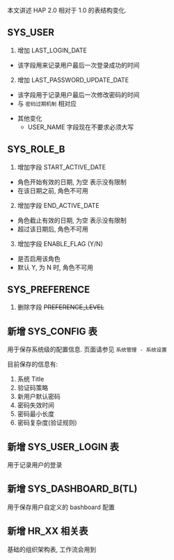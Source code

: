 本文讲述 HAP 2.0 相对于  1.0 的表结构变化.

## SYS_USER

1. 增加 LAST_LOGIN_DATE
  * 该字段用来记录用户最后一次登录成功的时间

2. 增加 LAST_PASSWORD_UPDATE_DATE
  * 该字段用于记录用户最后一次修改密码的时间
  * 与 `密码过期机制` 相对应

- 其他变化
    * USER_NAME  字段现在不要求必须大写

## SYS_ROLE_B

1. 增加字段 START_ACTIVE_DATE
  * 角色开始有效的日期, 为空 表示没有限制    
  * 在该日期之前, 角色不可用

2. 增加字段 END_ACTIVE_DATE
  * 角色截止有效的日期, 为空 表示没有限制
  * 超过该日期后, 角色不可用

3. 增加字段 ENABLE_FLAG (Y/N)
  * 是否启用该角色
  * 默认 Y, 为 N 时, 角色不可用

## SYS_PREFERENCE

1. 删除字段 ~~PREFERENCE_LEVEL~~

## 新增 SYS_CONFIG 表

用于保存系统级的配置信息. 页面请参见 `系统管理 - 系统设置`

目前保存的信息有:

1. 系统 Title
2. 验证码策略
3. 新用户默认密码
4. 密码失效时间
5. 密码最小长度
6. 密码复杂度(验证规则)

## 新增 SYS_USER_LOGIN 表

用于记录用户的登录

## 新增 SYS_DASHBOARD_B(TL)

用于保存用户自定义的 bashboard 配置

## 新增 HR_XX 相关表

基础的组织架构表, 工作流会用到
